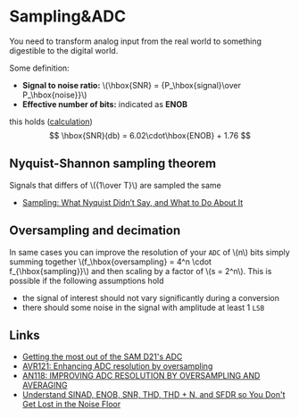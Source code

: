 # Sampling&ADC

You need to transform analog input from the real world to something digestible
to the digital world.

Some definition:

 - **Signal to noise ratio:** \\(\hbox{SNR} = {P_\hbox{signal}\over P_\hbox{noise}}\\)
 - **Effective number of bits:** indicated as **ENOB**

this holds
([calculation](https://en.wikipedia.org/wiki/Signal-to-noise_ratio#Fixed_point))
$$
\hbox{SNR}(db) = 6.02\cdot\hbox{ENOB} + 1.76
$$

## Nyquist-Shannon sampling theorem

Signals that differs of \\({1\over T}\\) are sampled the same

 - [Sampling: What Nyquist Didn’t Say, and What to Do About It](http://www.wescottdesign.com/articles/Sampling/sampling.pdf)

## Oversampling and decimation

In same cases you can improve the resolution of your ``ADC`` of \\(n\\) bits
simply summing together \\(f_\hbox{oversampling} = 4^n \cdot f_{\hbox{sampling}}\\)
and then scaling by a factor of \\(s = 2^n\\). This is possible if the following
assumptions hold

 - the signal of interest should not vary significantly during a conversion
 - there should some noise in the signal with amplitude at least 1 ``LSB``

## Links

 - [Getting the most out of the SAM D21's ADC](https://blog.thea.codes/getting-the-most-out-of-the-samd21-adc/)
 - [AVR121: Enhancing ADC resolution by oversampling](http://ww1.microchip.com/downloads/en/appnotes/doc8003.pdf)
 - [AN118: IMPROVING ADC RESOLUTION BY OVERSAMPLING AND AVERAGING](https://www.silabs.com/documents/public/application-notes/an118.pdf)
 - [Understand SINAD, ENOB, SNR, THD, THD + N, and SFDR so You Don't Get Lost in the Noise Floor](https://www.analog.com/media/en/training-seminars/tutorials/MT-003.pdf)
